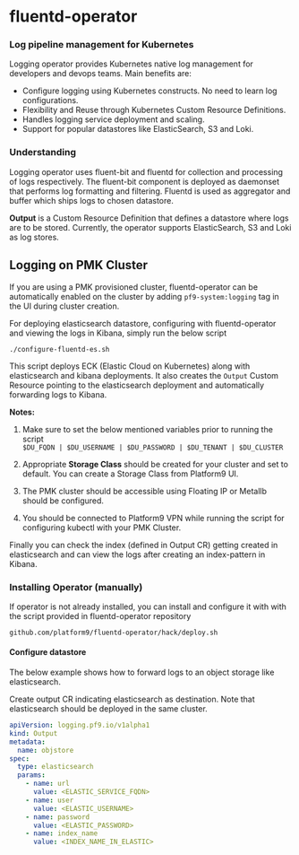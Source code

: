 # fluentd-operator

### Log pipeline management for Kubernetes ###
Logging operator provides Kubernetes native log management for developers and devops teams. Main benefits are:

* Configure logging using Kubernetes constructs. No need to learn log configurations.
* Flexibility and Reuse through Kubernetes Custom Resource Definitions.
* Handles logging service deployment and scaling.
* Support for popular datastores like ElasticSearch, S3 and Loki.

### Understanding ###
Logging operator uses fluent-bit and fluentd for collection and processing of logs respectively. The fluent-bit component is deployed as daemonset that performs log formatting and filtering. Fluentd is used as aggregator and buffer which ships logs to chosen datastore. 

**Output** is a Custom Resource Definition that defines a datastore where logs are to be stored. Currently, the operator supports ElasticSearch, S3 and Loki as log stores.

## Logging on PMK Cluster ###
If you are using a PMK provisioned cluster, fluentd-operator can be automatically enabled on the cluster by adding `pf9-system:logging` tag in the UI during cluster creation.

For deploying elasticsearch datastore, configuring with fluentd-operator and viewing the logs in Kibana, simply run the below script

```
./configure-fluentd-es.sh 
```

This script deploys ECK (Elastic Cloud on Kubernetes) along with elasticsearch and kibana deployments. It also creates the `Output` Custom Resource pointing to the elasticsearch deployment and automatically forwarding logs to Kibana.

**Notes:**
1. Make sure to set the below mentioned variables prior to running the script  
    ` $DU_FQDN | $DU_USERNAME | $DU_PASSWORD | $DU_TENANT | $DU_CLUSTER `

2. Appropriate **Storage Class** should be created for your cluster and set to default. You can create a Storage Class from Platform9 UI.

3. The PMK cluster should be accessible using Floating IP or Metallb should be configured.

4. You should be connected to Platform9 VPN while running the script for configuring kubectl with your PMK Cluster.

Finally you can check the index (defined in Output CR) getting created in elasticsearch and can view the logs after creating an index-pattern in Kibana.


### Installing Operator (manually) ###
If operator is not already installed, you can install and configure it with with the script provided in fluentd-operator repository
```
github.com/platform9/fluentd-operator/hack/deploy.sh
```

#### Configure datastore ####
The below example shows how to forward logs to an object storage like elasticsearch.

Create output CR indicating elasticsearch as destination. Note that elasticsearch should be deployed in the same cluster.
```yaml
apiVersion: logging.pf9.io/v1alpha1
kind: Output
metadata:
  name: objstore
spec:
  type: elasticsearch
  params:
    - name: url
      value: <ELASTIC_SERVICE_FQDN>
    - name: user
      value: <ELASTIC_USERNAME>
    - name: password
      value: <ELASTIC_PASSWORD>
    - name: index_name
      value: <INDEX_NAME_IN_ELASTIC>
```
